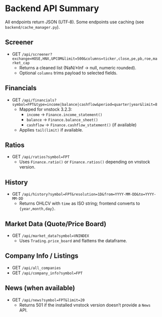 # Backend API Summary

All endpoints return JSON (UTF‑8). Some endpoints use caching (see `backend/cache_manager.py`).

## Screener

- GET `/api/screener?exchange=HOSE,HNX,UPCOM&limit=500&columns=ticker,close,pe,pb,roe,market_cap`
  - Returns a cleaned list (NaN/±Inf → null, numeric rounded).
  - Optional `columns` trims payload to selected fields.

## Financials

- GET `/api/financials?symbol=FPT&type=income|balance|cashflow&period=quarter|year&limit=8`
  - Mapped for vnstock 3.2.3:
    - `income` → `Finance.income_statement()`
    - `balance` → `Finance.balance_sheet()`
    - `cashflow` → `Finance.cashflow_statement()` (if available)
  - Applies `tail(limit)` if available.

## Ratios

- GET `/api/ratios?symbol=FPT`
  - Uses `Finance.ratio()` or `Finance.ratios()` depending on vnstock version.

## History

- GET `/api/history?symbol=FPT&resolution=1D&from=YYYY-MM-DD&to=YYYY-MM-DD`
  - Returns OHLCV with `time` as ISO string; frontend converts to `{year,month,day}`.

## Market Data (Quote/Price Board)

- GET `/api/market_data?symbol=VNINDEX`
  - Uses `Trading.price_board` and flattens the dataframe.

## Company Info / Listings

- GET `/api/all_companies`
- GET `/api/company_info?symbol=FPT`

## News (when available)

- GET `/api/news?symbol=FPT&limit=20`
  - Returns 501 if the installed vnstock version doesn’t provide a `News` API.

